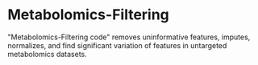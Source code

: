 # Metabolomics-Filtering
"Metabolomics-Filtering code" removes uninformative features, imputes, normalizes, and find significant variation of features in untargeted metabolomics datasets.
